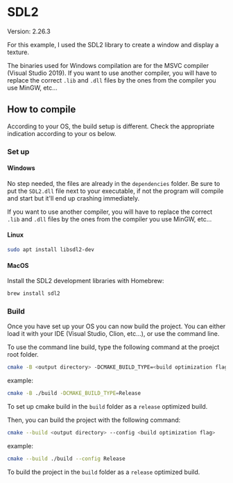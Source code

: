 # SDL2

Version: 2.26.3

For this example, I used the SDL2 library to create a window and display a texture.

The binaries used for Windows compilation are for the MSVC compiler (Visual Studio 2019). If you want to use another 
compiler, you will have to replace the correct `.lib` and `.dll` files by the ones from the compiler you use MinGW, etc...

## How to compile

According to your OS, the build setup is different. Check the appropriate indication according to your os below.

### Set up

#### Windows

No step needed, the files are already in the `dependencies` folder.
Be sure to put the `SDL2.dll` file next to your executable, if not the program will compile and start but it'll end up crashing immediately.  

If you want to use another compiler, you will have to replace the correct `.lib` and `.dll` files by the ones from the compiler you use MinGW, etc...

#### Linux

```bash
sudo apt install libsdl2-dev
```

#### MacOS

Install the SDL2 development libraries with Homebrew:

```bash
brew install sdl2
```

### Build

Once you have set up your OS you can now build the project.
You can either load it with your IDE (Visual Studio, Clion, etc...), or use the command line.

To use the command line build, type the following command at the proejct root folder.

```bash
cmake -B <output directory> -DCMAKE_BUILD_TYPE=<build optimization flag>
```

example:

```bash
cmake -B ./build -DCMAKE_BUILD_TYPE=Release
```

To set up cmake build in the `build` folder as a `release` optimized build.

Then, you can build the project with the following command:

```bash
cmake --build <output directory> --config <build optimization flag>
```

example:

```bash
cmake --build ./build --config Release
```

To build the project in the `build` folder as a `release` optimized build.
